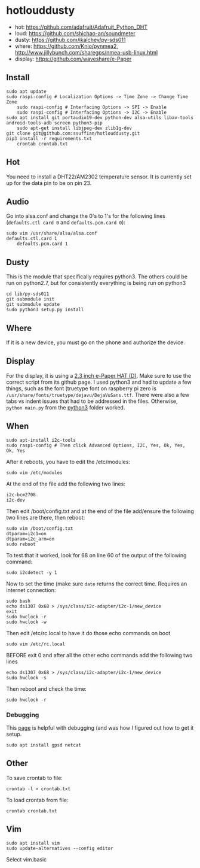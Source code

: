 # hotlouddusty

- hot: https://github.com/adafruit/Adafruit_Python_DHT
- loud: https://github.com/shichao-an/soundmeter
- dusty: https://github.com/ikalchev/py-sds011
- where: https://github.com/Knio/pynmea2, http://www.jillybunch.com/sharegps/nmea-usb-linux.html
- display: https://github.com/waveshare/e-Paper


## Install

	sudo apt update
	sudo raspi-config # Localization Options -> Time Zone -> Change Time Zone
        sudo raspi-config # Interfacing Options -> SPI -> Enable
        sudo raspi-config # Interfacing Options -> I2C -> Enable
	sudo apt install git portaudio19-dev python-dev alsa-utils libav-tools android-tools-adb screen python3-pip
        sudo apt-get install libjpeg-dev zlib1g-dev
	git clone git@github.com:ssuffian/hotlouddusty.git
	pip3 install -r requirements.txt 
        crontab crontab.txt

## Hot

You need to install a DHT22/AM2302 temperature sensor. It is currently set up for the data pin to be on pin 23.
	
## Audio

Go into alsa.conf and change the 0's to 1's for the following lines (`defaults.ctl card 0` and `defaults.pcm.card 0`):

	sudo vim /usr/share/alsa/alsa.conf
	defaults.ctl.card 1
    	defaults.pcm.card 1

## Dusty

This is the module that specifically requires python3. The others could be run on python2.7, but for consistently everything is being run on python3
	
	cd lib/py-sds011
	git submodule init 
	git submodule update
	sudo python3 setup.py install

## Where

If it is a new device, you must go on the phone and authorize the device.

## Display

For the display, it is using a [2.3 inch e-Paper HAT (D)](https://www.waveshare.com/wiki/2.13inch_e-Paper_HAT_(D)). Make sure to use the correct script from its github page. I used python3 and had to update a few things, such as the font (truetype font on raspberry pi zero is `/usr/share/fonts/truetype/dejavu/DejaVuSans.ttf`. There were also a few tabs vs indent issues that had to be addressed in the files. Otherwise, `python main.py` from the [python3](https://github.com/waveshare/e-Paper/tree/master/2.13inch_e-paper_d_code/python3) folder worked.

## When

    sudo apt-install i2c-tools
    sudo raspi-config # Then click Advanced Options, I2C, Yes, Ok, Yes, Ok, Yes

After it reboots, you have to edit the /etc/modules:

    sudo vim /etc/modules

At the end of the file add the following two lines:

    i2c-bcm2708
    i2c-dev

Then edit /boot/config.txt and at the end of the file add/ensure the following two lines are there, then reboot:

    sudo vim /boot/config.txt
    dtparam=i2c1=on
    dtparam=i2c_arm=on
    sudo reboot

To test that it worked, look for 68 on line 60 of the output of the following command:

    sudo i2cdetect -y 1

Now to set the time (make sure `date` returns the correct time. Requires an internet connection:

    sudo bash
    echo ds1307 0x68 > /sys/class/i2c-adapter/i2c-1/new_device
    exit
    sudo hwclock -r
    sudo hwclock -w

Then edit /etc/rc.local to have it do those echo commands on boot

    sudo vim /etc/rc.local

BEFORE exit 0 and after all the other echo commands add the following two lines

    echo ds1307 0x68 > /sys/class/i2c-adapter/i2c-1/new_device
    sudo hwclock -s

Then reboot and check the time:

    sudo hwclock -r

### Debugging

This [page](http://www.jillybunch.com/sharegps/nmea-usb-linux.html) is helpful with debugging (and was how I figured out how to get it setup.

	sudo apt install gpsd netcat


## Other

To save crontab to file:
        
	crontab -l > crontab.txt
        
To load crontab from file:

	crontab crontab.txt

## Vim
	sudo apt install vim
	sudo update-alternatives --config editor 

Select vim.basic
	
